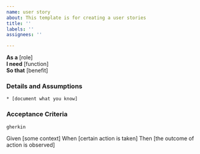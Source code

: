 ```yaml
---
name: user story
about: This template is for creating a user stories
title: ''
labels: ''
assignees: ''

---
```


**As a** [role]  
**I need** [function]  
**So that** [benefit]  
      
### Details and Assumptions
    * [document what you know]      

### Acceptance Criteria     
    gherkin 
 Given [some context]
 When [certain action is taken]
 Then [the outcome of action is observed]
